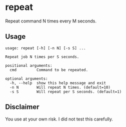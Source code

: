 repeat
======

Repeat command N times every M seconds.

Usage
-----

    usage: repeat [-h] [-n N] [-s S] ...

    Repeat job N times per S seconds.

    positional arguments:
      cmd         Command to be repeated.

    optional arguments:
      -h, --help  show this help message and exit
      -n N        Will repeat N times. (default=10)
      -s S        Will repeat per S seconds. (default=1)

Disclaimer
----------
You use at your own risk. I did not test this carefully.
